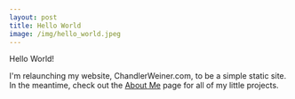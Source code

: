 ```yaml
---
layout: post
title: Hello World
image: /img/hello_world.jpeg
---
```


Hello World!

I'm relaunching my website, ChandlerWeiner.com, to be a simple static site. In the meantime, check out the [About Me](../aboutme) page for all of my little projects. 
